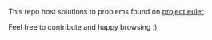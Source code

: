 This repo host  solutions to problems found on [project euler](wwww.projecteuler.net)

Feel free to contribute and happy browsing :)